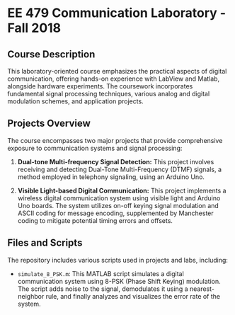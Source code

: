 # EE 479 Communication Laboratory - Fall 2018
## Course Description
This laboratory-oriented course emphasizes the practical aspects of digital communication, offering hands-on experience with LabView and Matlab, alongside hardware experiments. The coursework incorporates fundamental signal processing techniques, various analog and digital modulation schemes, and application projects.

## Projects Overview
The course encompasses two major projects that provide comprehensive exposure to communication systems and signal processing:

1. **Dual-tone Multi-frequency Signal Detection:** This project involves receiving and detecting Dual-Tone Multi-Frequency (DTMF) signals, a method employed in telephony signaling, using an Arduino Uno. 

2. **Visible Light-based Digital Communication:** This project implements a wireless digital communication system using visible light and Arduino Uno boards. The system utilizes on-off keying signal modulation and ASCII coding for message encoding, supplemented by Manchester coding to mitigate potential timing errors and offsets. 

## Files and Scripts
The repository includes various scripts used in projects and labs, including:

- `simulate_8_PSK.m`: This MATLAB script simulates a digital communication system using 8-PSK (Phase Shift Keying) modulation. The script adds noise to the signal, demodulates it using a nearest-neighbor rule, and finally analyzes and visualizes the error rate of the system.